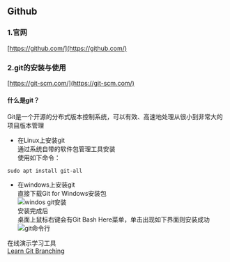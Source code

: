 ## Github
### 1.官网
[https://github.com/](https://github.com/)
### 2.git的安装与使用
[https://git-scm.com/](https://git-scm.com/)  

#### 什么是git？  
Git是一个开源的分布式版本控制系统，可以有效、高速地处理从很小到非常大的项目版本管理

+ 在Linux上安装git  
通过系统自带的软件包管理工具安装  
使用如下命令：  
```
sudo apt install git-all
```
  
+ 在windows上安装git   
直接下载Git for Windows安装包  
![windos git安装 ](http://121.191.56.13:8081/GitWindows.png)  
安装完成后  
桌面上鼠标右键会有Git Bash Here菜单，单击出现如下界面则安装成功  
![git命令行](http://121.191.56.13:8081/GitBashHere.png)


在线演示学习工具  
[Learn Git Branching](https://oschina.gitee.io/learn-git-branching/) 